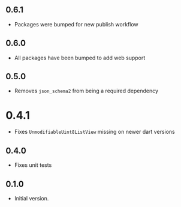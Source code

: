 ## 0.6.1
- Packages were bumped for new publish workflow
 
## 0.6.0
- All packages have been bumped to add web support

## 0.5.0
- Removes `json_schema2` from being a required dependency

# 0.4.1
- Fixes `UnmodifiableUint8ListView` missing on newer dart versions

## 0.4.0
- Fixes unit tests

## 0.1.0

- Initial version.
